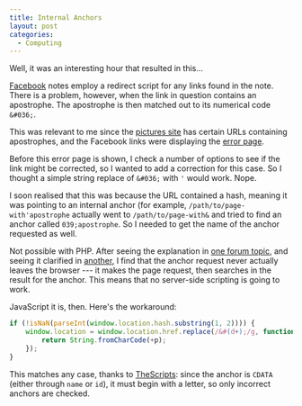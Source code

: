 ```yaml
---
title: Internal Anchors
layout: post
categories:
  - Computing
---
```

Well, it was an interesting hour that resulted in this...

[Facebook](https://www.facebook.com) notes employ a redirect script for any links found in the note. There is a problem, however, when the link in question contains an apostrophe. The apostrophe is then matched out to its numerical code `&#036;`.

This was relevant to me since the [pictures site](https://pictures.scholesmafia.co.uk/index.php/) has certain URLs containing apostrophes, and the Facebook links were displaying the [error page](https://pictures.scholesmafia.co.uk/index.php/error).

Before this error page is shown, I check a number of options to see if the link might be corrected, so I wanted to add a correction for this case. So I thought a simple string replace of `&#036;` with `'` would work. Nope.

I soon realised that this was because the URL contained a hash, meaning it was pointing to an internal anchor (for example, `/path/to/page-with'apostrophe` actually went to `/path/to/page-with&` and tried to find an anchor called `039;apostrophe`. So I needed to get the name of the anchor requested as well.

Not possible with PHP. After seeing the explanation in [one forum topic](https://www.webmasterworld.com/forum92/528.htm), and seeing it clarified in [another](https://www.webmasterworld.com/forum88/2665.htm), I find that the anchor request never actually leaves the browser --- it makes the page request, then searches in the result for the anchor. This means that no server-side scripting is going to work.

JavaScript it is, then. Here's the workaround:

```js
if (!isNaN(parseInt(window.location.hash.substring(1, 2)))) {
    window.location = window.location.href.replace(/&#(d+);/g, function(w, p) {
        return String.fromCharCode(+p);
    });
}
```

This matches any case, thanks to [TheScripts](http://thescripts.com/forum/thread152866.html): since the anchor is `CDATA` (either through `name` or `id`), it must begin with a letter, so only incorrect anchors are checked.
